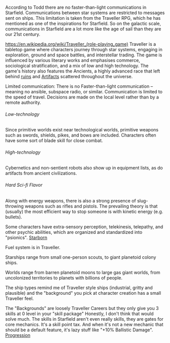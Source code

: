According to Todd there are no faster-than-light communications in Starfield. Communications between star systems are restricted to messages sent on ships. This limitation is taken from the Traveller RPG, which he has mentioned as one of the inspirations for Starfield. So on the galactic scale, communications in Starfield are a lot more like the age of sail than they are our 21st century.

https://en.wikipedia.org/wiki/Traveller_(role-playing_game)
Traveller is a tabletop game where characters journey through star systems, engaging in exploration, ground and space battles, and interstellar trading. The game is influenced by various literary works and emphasises commerce, sociological stratification, and a mix of low and high technology.
The game's history also features the Ancients, a highly advanced race that left behind [ruins](Temples.md) and [Artifacts](Artifacts.md) scattered throughout the universe.

Limited communication: There is no Faster-than-light communication – meaning no ansible, subspace radio, or similar. Communication is limited to the speed of travel. Decisions are made on the local level rather than by a remote authority.
###### Low-technology
Since primitive worlds exist near technological worlds, primitive weapons such as swords, shields, pikes, and bows are included. Characters often have some sort of blade skill for close combat.
###### High-technology
Cybernetics and non-sentient robots also show up in equipment lists, as do artifacts from ancient civilizations.
###### Hard Sci-fi Flavor
Along with energy weapons, there is also a strong presence of slug-throwing weapons such as rifles and pistols. The prevailing theory is that (usually) the most efficient way to stop someone is with kinetic energy (e.g. bullets).

Some characters have extra-sensory perception, telekinesis, telepathy, and other psychic abilities, which are organized and standardized into "psionics". [Starborn](Starborn.md)

Fuel system is in Traveller.

Starships range from small one-person scouts, to giant planetoid colony ships.

Worlds range from barren planetoid moons to large gas giant worlds, from uncolonized territories to planets with billions of people.

The ship types remind me of Traveller style ships (industrial, gritty and plausible) and the "background" you pick at character creation has a small Traveller feel.

The "Backgrounds" are loosely Traveller Careers but they only give you 3 skills at 0 level in your "skill package"
Honestly, I don't think that would solve much. The skills in Starfield aren't even really skills, they are gates for core mechanics. It's a skill point tax. And when it's not a new mechanic that should be a default feature, it's lazy stuff like "+10% Ballistic Damage". [Progression](Progression.md)